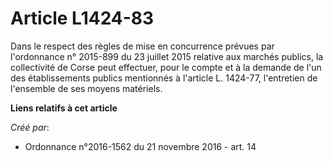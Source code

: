 # Article L1424-83

Dans le respect des règles de mise en concurrence prévues par l'ordonnance n° 2015-899 du 23 juillet 2015 relative aux
marchés publics, la collectivité de Corse peut effectuer, pour le compte et à la demande de l'un des établissements publics
mentionnés à l'article L. 1424-77, l'entretien de l'ensemble de ses moyens matériels.

**Liens relatifs à cet article**

_Créé par_:

  - Ordonnance n°2016-1562 du 21 novembre 2016 - art. 14
